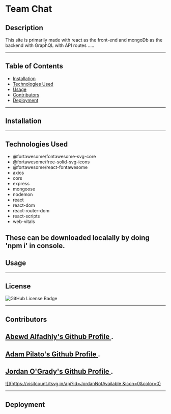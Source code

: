 # **Team Chat**


## **Description**

This site is primarily made with react as the front-end and mongoDb as the backend with GraphQL with API routes .....

---
## **Table of Contents**
- <a href="#installation">Installation</a>
- <a href="#technologies-used">Technologies Used</a>
- <a href="#usage">Usage</a>
- <a href="#contributors">Contributors</a>
- <a href="#deployment">Deployment</a>

---
## **Installation**
<!-- The application can be used by going to the deployed site and either using it on browser or downloading it as a native app. -->


---
## **Technologies Used**

- @fortawesome/fontawesome-svg-core
- @fortawesome/free-solid-svg-icons
- @fortawesome/react-fontawesome
- axios
- cors
- express
- mongoose
- nodemon
- react
- react-dom
- react-router-dom
- react-scripts
- web-vitals

These can be downloaded localally by doing 'npm i' in console.
---

## **Usage**

<!-- To use this site, you simply go to the deployed application and either use it in browser or install it as a native app.

Below is a demo gif of the site :

The following image shows the application's IndexedDB storage:

![Demonstration of the finished Module 19 Challenge with a IndexedDB storage named 'jate' in the browser.](./Assets/03-idb-storage.png) -->

---

## **License**

![GitHub License Badge](https://shields.io/badge/license-MIT-green)

---

## **Contributors**

[Abewd Alfadhly's Github Profile ](https://github.com/Abewd).
---
[Adam Pilato's Github Profile ](https://github.com/Adzy89).
---
[Jordan O'Grady's Github Profile ](https://github.com/JordanNotAvailable).
---

<!-- Github visitors count -->

[![](https://visitcount.itsvg.in/api?id=JordanNotAvailable
&icon=0&color=0)](https://visitcount.itsvg.in)

---

## **Deployment**

<!-- [This is a link to the deployed site:  text-editor-jog.herokuapp.com/](https://text-editor-jog.herokuapp.com/) -->
